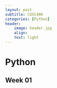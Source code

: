 ```yaml
---
layout: post
subtitle: COSC480
categories: [Python]
header:
    image: header.jpg
    align:
    text: light
---
```


# Python

## Week 01


